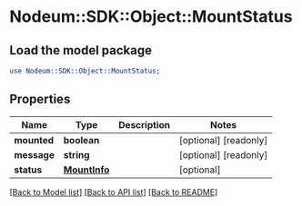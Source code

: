 # Nodeum::SDK::Object::MountStatus

## Load the model package
```perl
use Nodeum::SDK::Object::MountStatus;
```

## Properties
Name | Type | Description | Notes
------------ | ------------- | ------------- | -------------
**mounted** | **boolean** |  | [optional] [readonly] 
**message** | **string** |  | [optional] [readonly] 
**status** | [**MountInfo**](MountInfo.md) |  | [optional] 

[[Back to Model list]](../README.md#documentation-for-models) [[Back to API list]](../README.md#documentation-for-api-endpoints) [[Back to README]](../README.md)


